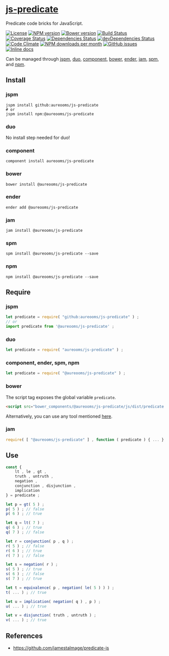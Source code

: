 [js-predicate](http://aureooms.github.io/js-predicate)
==

Predicate code bricks for JavaScript.

[![License](https://img.shields.io/github/license/aureooms/js-predicate.svg?style=flat)](https://raw.githubusercontent.com/aureooms/js-predicate/main/LICENSE)
[![NPM version](https://img.shields.io/npm/v/@aureooms/js-predicate.svg?style=flat)](https://www.npmjs.org/package/@aureooms/js-predicate)
[![Bower version](https://img.shields.io/bower/v/@aureooms/js-predicate.svg?style=flat)](http://bower.io/search/?q=@aureooms/js-predicate)
[![Build Status](https://img.shields.io/travis/aureooms/js-predicate.svg?style=flat)](https://travis-ci.org/aureooms/js-predicate)
[![Coverage Status](https://img.shields.io/coveralls/aureooms/js-predicate.svg?style=flat)](https://coveralls.io/r/aureooms/js-predicate)
[![Dependencies Status](https://img.shields.io/david/aureooms/js-predicate.svg?style=flat)](https://david-dm.org/aureooms/js-predicate#info=dependencies)
[![devDependencies Status](https://img.shields.io/david/dev/aureooms/js-predicate.svg?style=flat)](https://david-dm.org/aureooms/js-predicate#info=devDependencies)
[![Code Climate](https://img.shields.io/codeclimate/github/aureooms/js-predicate.svg?style=flat)](https://codeclimate.com/github/aureooms/js-predicate)
[![NPM downloads per month](https://img.shields.io/npm/dm/@aureooms/js-predicate.svg?style=flat)](https://www.npmjs.org/package/@aureooms/js-predicate)
[![GitHub issues](https://img.shields.io/github/issues/aureooms/js-predicate.svg?style=flat)](https://github.com/aureooms/js-predicate/issues)
[![Inline docs](http://inch-ci.org/github/aureooms/js-predicate.svg?branch=master&style=shields)](http://inch-ci.org/github/aureooms/js-predicate)

Can be managed through [jspm](https://github.com/jspm/jspm-cli),
[duo](https://github.com/duojs/duo),
[component](https://github.com/componentjs/component),
[bower](https://github.com/bower/bower),
[ender](https://github.com/ender-js/Ender),
[jam](https://github.com/caolan/jam),
[spm](https://github.com/spmjs/spm),
and [npm](https://github.com/npm/npm).

## Install

### jspm
```terminal
jspm install github:aureooms/js-predicate
# or
jspm install npm:@aureooms/js-predicate
```
### duo
No install step needed for duo!

### component
```terminal
component install aureooms/js-predicate
```

### bower
```terminal
bower install @aureooms/js-predicate
```

### ender
```terminal
ender add @aureooms/js-predicate
```

### jam
```terminal
jam install @aureooms/js-predicate
```

### spm
```terminal
spm install @aureooms/js-predicate --save
```

### npm
```terminal
npm install @aureooms/js-predicate --save
```

## Require
### jspm
```js
let predicate = require( "github:aureooms/js-predicate" ) ;
// or
import predicate from '@aureooms/js-predicate' ;
```
### duo
```js
let predicate = require( "aureooms/js-predicate" ) ;
```

### component, ender, spm, npm
```js
let predicate = require( "@aureooms/js-predicate" ) ;
```

### bower
The script tag exposes the global variable `predicate`.
```html
<script src="bower_components/@aureooms/js-predicate/js/dist/predicate.min.js"></script>
```
Alternatively, you can use any tool mentioned [here](http://bower.io/docs/tools/).

### jam
```js
require( [ "@aureooms/js-predicate" ] , function ( predicate ) { ... } ) ;
```

## Use

```js
const {
	lt , le , gt ,
	truth , untruth ,
	negation ,
	conjunction , disjunction ,
	implication
} = predicate ;

let p = gt( 5 ) ;
p( 5 ) ; // false
p( 6 ) ; // true

let q = lt( 7 ) ;
q( 6 ) ; // true
q( 7 ) ; // false

let r = conjunction( p , q ) ;
r( 5 ) ; // false
r( 6 ) ; // true
r( 7 ) ; // false

let s = negation( r ) ;
s( 5 ) ; // true
s( 6 ) ; // false
s( 7 ) ; // true

let t = equivalence( p , negation( le( 5 ) ) ) ;
t( ... ) ; // true

let u = implication( negation( q ) , p ) ;
u( ... ) ; // true

let v = disjunction( truth , untruth ) ;
v( ... ) ; // true
```

## References

  - https://github.com/jamestalmage/predicate-js

